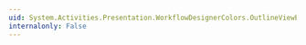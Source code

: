 ```yaml
---
uid: System.Activities.Presentation.WorkflowDesignerColors.OutlineViewExpandedArrowBorderColor
internalonly: False
---
```

